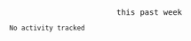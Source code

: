 <p align="center"><samp>this past week</samp></p>
<!--START_SECTION:waka-->

```txt
No activity tracked
```

<!--END_SECTION:waka-->


